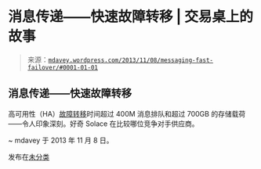 <!--yml

分类：未分类

日期：2024-05-18 05:58:27

-->

# 消息传递——快速故障转移 | 交易桌上的故事

> 来源：[`mdavey.wordpress.com/2013/11/08/messaging-fast-failover/#0001-01-01`](https://mdavey.wordpress.com/2013/11/08/messaging-fast-failover/#0001-01-01)

## 消息传递——快速故障转移

高可用性（HA）[故障转移](http://www.youtube.com/watch?v=lMJCgwPoKqw&feature=c4-overview&list=UUTrQXiDja9ORRofjdbHuM0A)时间超过 400M 消息排队和超过 700GB 的存储载荷——令人印象深刻。好奇 Solace 在比较哪位竞争对手供应商。

~ mdavey 于 2013 年 11 月 8 日。

发布在[未分类](https://mdavey.wordpress.com/category/uncategorized/)
